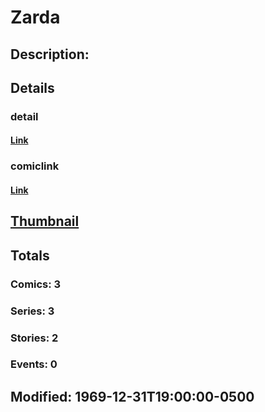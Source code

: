 # Zarda
## Description: 
## Details
### detail
#### [Link](http://marvel.com/characters/2658/zarda?utm_campaign=apiRef&utm_source=225578a89fc76f3d20fbffda5d17a88d)
### comiclink
#### [Link](http://marvel.com/comics/characters/1010716/zarda?utm_campaign=apiRef&utm_source=225578a89fc76f3d20fbffda5d17a88d)
## [Thumbnail](http://i.annihil.us/u/prod/marvel/i/mg/b/40/image_not_available.jpg)
## Totals
### Comics: 3
### Series: 3
### Stories: 2
### Events: 0
## Modified: 1969-12-31T19:00:00-0500